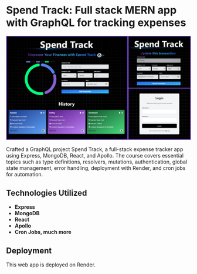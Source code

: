 # Spend Track: Full stack MERN app with GraphQL for tracking expenses

![image](frontend/public/project6.png)

Crafted a GraphQL project Spend Track, a full-stack expense tracker app using Express, MongoDB, React, and Apollo. The course covers essential topics such as type definitions, resolvers, mutations, authentication, global state management, error handling, deployment with Render, and cron jobs for automation.

## Technologies Utilized

- **Express**
- **MongoDB**
- **React**
- **Apollo**
- **Cron Jobs, much more**

## Deployment 
This web app is deployed on Render. 
